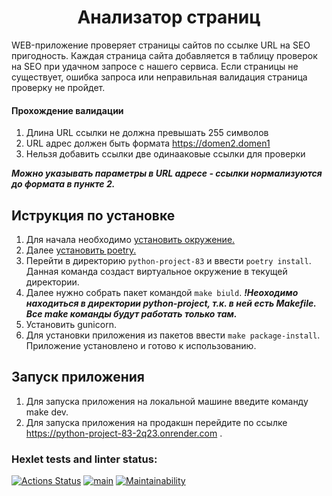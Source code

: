 <div align="center">
  <h1>Анализатор страниц</h1>
</div>

WEB-приложение проверяет страницы сайтов по ссылке URL на SEO пригодность. Каждая страница сайта добавляется в таблицу проверок на SEO при удачном запросе с нашего сервиса.
Если страницы не существует, ошибка запроса или неправильная валидация страница проверку не пройдет.


#### Прохождение валидации

1. Длина URL ссылки не должна превышать 255 символов
2. URL адрес должен быть формата https://domen2.domen1
3. Нельзя добавить ссылки две одинааковые ссылки для проверки

***Можно указывать параметры в URL адресе - ссылки нормализуются до формата в пункте 2.***


## Иструкция по установке

1. Для начала необходимо [установить окружение.](https://ru.hexlet.io/courses/python-setup-environment/lessons/venv/theory_unit)
2. Далее [установить poetry.](https://python-poetry.org/docs/#installing-with-pipx)
3. Перейти в директорию `python-project-83` и ввести `poetry install`. Данная команда создаст виртуальное окружение в текущей директории.
4. Далее нужно собрать пакет командой `make biuld`. ***!Неоходимо находиться в директории python-project, т.к. в ней есть Makefile. Все make команды будут работать только там.***
6. Установить gunicorn.
7. Для установки приложения из пакетов ввести `make package-install`. Приложение установлено и готово к использованию.

## Запуск приложения

1. Для запуска приложения на локальной машине введите команду make dev.
2. Для запуска приложения на продакшн перейдите по ссылке https://python-project-83-2q23.onrender.com .


### Hexlet tests and linter status:
[![Actions Status](https://github.com/nic11371/python-project-83/actions/workflows/hexlet-check.yml/badge.svg)](https://github.com/nic11371/python-project-83/actions)
[![main](https://github.com/nic11371/python-project-83/actions/workflows/main.yml/badge.svg)](https://github.com/nic11371/python-project-83/actions/workflows/main.yml)
[![Maintainability](https://api.codeclimate.com/v1/badges/561f99c96f7cea662dd4/maintainability)](https://codeclimate.com/github/nic11371/python-project-83/maintainability)
